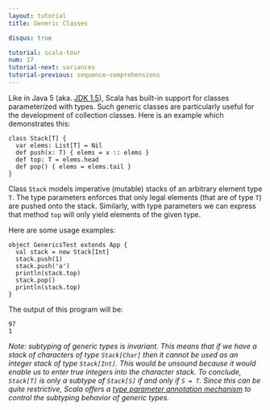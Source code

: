 ```yaml
---
layout: tutorial
title: Generic Classes

disqus: true

tutorial: scala-tour
num: 17
tutorial-next: variances
tutorial-previous: sequence-comprehensions
---
```


Like in Java 5 (aka. [JDK 1.5](http://java.sun.com/j2se/1.5/)), Scala has built-in support for classes parameterized with types. Such generic classes are particularly useful for the development of collection classes.
Here is an example which demonstrates this:

```tut
class Stack[T] {
  var elems: List[T] = Nil
  def push(x: T) { elems = x :: elems }
  def top: T = elems.head
  def pop() { elems = elems.tail }
}
```

Class `Stack` models imperative (mutable) stacks of an arbitrary element type `T`. The type parameters enforces that only legal elements (that are of type `T`) are pushed onto the stack. Similarly, with type parameters we can express that method `top` will only yield elements of the given type.

Here are some usage examples:

```tut
object GenericsTest extends App {
  val stack = new Stack[Int]
  stack.push(1)
  stack.push('a')
  println(stack.top)
  stack.pop()
  println(stack.top)
}
```

The output of this program will be:

```
97
1
```

_Note: subtyping of generic types is *invariant*. This means that if we have a stack of characters of type `Stack[Char]` then it cannot be used as an integer stack of type `Stack[Int]`. This would be unsound because it would enable us to enter true integers into the character stack. To conclude, `Stack[T]` is only a subtype of `Stack[S]` if and only if `S = T`. Since this can be quite restrictive, Scala offers a [type parameter annotation mechanism](variances.html) to control the subtyping behavior of generic types._

